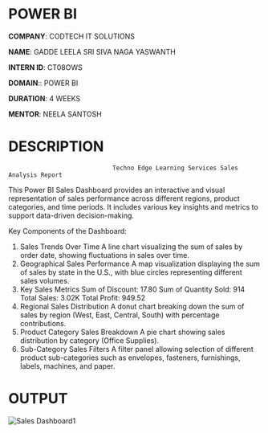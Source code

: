 # POWER BI

**COMPANY**: CODTECH IT SOLUTIONS

**NAME**: GADDE LEELA SRI SIVA NAGA YASWANTH

**INTERN ID**: CT08OWS

**DOMAIN**:: POWER BI

**DURATION**: 4 WEEKS

**MENTOR**: NEELA SANTOSH

# DESCRIPTION
                                 Techno Edge Learning Services Sales Analysis Report
This Power BI Sales Dashboard provides an interactive and visual representation of sales performance across different regions, product categories, and time periods. It includes various key insights and metrics to support data-driven decision-making.

Key Components of the Dashboard:
1. Sales Trends Over Time
      A line chart visualizing the sum of sales by order date, showing fluctuations in sales over time.
2. Geographical Sales Performance
      A map visualization displaying the sum of sales by state in the U.S., with blue circles representing different sales volumes.
3. Key Sales Metrics
       Sum of Discount: 17.80
       Sum of Quantity Sold: 914
       Total Sales: 3.02K
       Total Profit: 949.52
4. Regional Sales Distribution
      A donut chart breaking down the sum of sales by region (West, East, Central, South) with percentage contributions.
5. Product Category Sales Breakdown
      A pie chart showing sales distribution by category (Office Supplies).
6. Sub-Category Sales Filters
      A filter panel allowing selection of different product sub-categories such as envelopes, fasteners, furnishings, labels, machines, and paper.

# OUTPUT

![Sales Dashboard1](https://github.com/user-attachments/assets/7af60311-96c9-4221-8bc1-1a5c5276d4b1)




